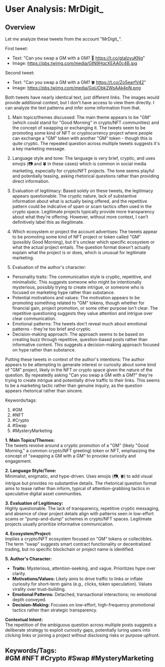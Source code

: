 # User Analysis: MrDigit_

## Overview

<think>
Let me analyze these tweets from the account "MrDigit_".

First tweet:
- Text: "Can you swap a GM with a GM? 📸 https://t.co/gtaIzvuKNg"
- Image: https://pbs.twimg.com/media/GtN9HqcXEAA0c4B.jpg

Second tweet:
- Text: "Can you swap a GM with a GM? 🍀 https://t.co/Zo5earfV42"
- Image: https://pbs.twimg.com/media/GqUObk2WsAAk4pN.png

Both tweets have nearly identical text, just different links. The images would provide additional context, but I don't have access to view them directly. I can analyze the text patterns and infer some information from that.

1. Main topics/themes discussed:
The main theme appears to be "GM" (which could stand for "Good Morning" in crypto/NFT communities) and the concept of swapping or exchanging it. The tweets seem to be promoting some kind of NFT or cryptocurrency project where people can exchange a "GM" token with another "GM" token - though this is quite cryptic. The repeated question across multiple tweets suggests it's a key marketing message.

2. Language style and tone:
The language is very brief, cryptic, and uses emojis (📷 and 🍀 in these cases) which is common in social media marketing, especially for crypto/NFT projects. The tone seems playful and potentially teasing, asking rhetorical questions rather than providing direct information.

3. Evaluation of legitimacy:
Based solely on these tweets, the legitimacy appears questionable. The cryptic nature, lack of substantive information about what is actually being offered, and the repetitive pattern could be indicative of spam or scam tactics often used in the crypto space. Legitimate projects typically provide more transparency about what they're offering. However, without more context, I can't definitively label this as illegitimate.

4. Which ecosystem or project the account advertises:
The tweets appear to be promoting some kind of NFT project or token called "GM" (possibly Good Morning), but it's unclear which specific ecosystem or what the actual project entails. The question format doesn't actually explain what the project is or does, which is unusual for legitimate marketing.

5. Evaluation of the author's character:

- Personality traits: The communication style is cryptic, repetitive, and minimalistic. This suggests someone who might be intentionally mysterious, possibly trying to create intrigue, or someone who is focused on marketing hype rather than substance.
- Potential motivations and values: The motivation appears to be promoting something related to "GM" tokens, though whether for financial gain, project promotion, or some other purpose isn't clear. The repetitive questioning suggests they value attention and intrigue over clear communication.
- Emotional patterns: The tweets don't reveal much about emotional patterns - they're too brief and cryptic.
- Decision-making approach: The approach seems to be based on creating buzz through repetitive, question-based posts rather than informative content. This suggests a decision-making approach focused on hype rather than substance.

Putting these tweets in context of the author's intentions:
The author appears to be attempting to generate interest or curiosity about some kind of "GM" project, likely in the NFT or crypto space given the nature of the question. By repeatedly asking "Can you swap a GM with a GM?" they're trying to create intrigue and potentially drive traffic to their links. This seems to be a marketing tactic rather than genuine inquiry, as the question appears rhetorical rather than sincere.

Keywords/tags:
1. #GM
2. #NFT
3. #Crypto
4. #Swap
5. #MysteryMarketing
</think>

**1. Main Topics/Themes:**  
The tweets revolve around a cryptic promotion of a "GM" (likely "Good Morning," a common crypto/NFT greeting) token or NFT, emphasizing the concept of "swapping a GM with a GM" to provoke curiosity and engagement.

**2. Language Style/Tone:**  
Minimalist, enigmatic, and hype-driven. Uses emojis (📷, 🍀) to add visual intrigue but provides no substantive details. The rhetorical question format aims to tease rather than inform, typical of attention-grabbing tactics in speculative digital asset communities.

**3. Evaluation of Legitimacy:**  
Highly questionable. The lack of transparency, repetitive cryptic messaging, and absence of clear project details align with patterns seen in low-effort scams or "pump-and-dump" schemes in crypto/NFT spaces. Legitimate projects usually prioritize informative communication.

**4. Ecosystem/Project:**  
Implies a crypto/NFT ecosystem focused on "GM" tokens or collectibles. The term "swap" suggests smart contract functionality or decentralized trading, but no specific blockchain or project name is identified.

**5. Author's Character:**  
- **Traits:** Mysterious, attention-seeking, and vague. Prioritizes hype over clarity.  
- **Motivations/Values:** Likely aims to drive traffic to links or inflate curiosity for short-term gains (e.g., clicks, token speculation). Values virality over trust-building.  
- **Emotional Patterns:** Detached, transactional interactions; no emotional depth conveyed.  
- **Decision-Making:** Focuses on low-effort, high-frequency promotional tactics rather than strategic transparency.  

**Contextual Intent:**  
The repetition of the ambiguous question across multiple posts suggests a deliberate strategy to exploit curiosity gaps, potentially luring users into clicking links or joining a project without disclosing risks or purpose upfront.

**Keywords/Tags:**  
#GM #NFT #Crypto #Swap #MysteryMarketing
---
